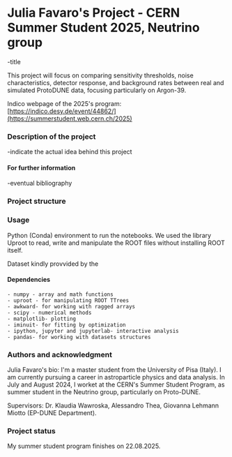 # Julia Favaro's Project - CERN Summer Student 2025, Neutrino group
  -title
  
This project will focus on comparing sensitivity thresholds, noise characteristics, detector response, and background rates between real and simulated ProtoDUNE data, focusing particularly on Argon-39.

Indico webpage of the 2025's program: [https://indico.desy.de/event/44862/](https://summerstudent.web.cern.ch/2025)

### Description of the project
-indicate the actual idea behind this project

#### For further information
-eventual bibliography

### Project structure


### Usage
Python  (Conda) environment to run the notebooks. We used the library Uproot to read, write and manipulate the ROOT files without installing ROOT itself.

Dataset kindly provvided by the 

#### Dependencies 
    - numpy - array and math functions
    - uproot - for manipulating ROOT TTrees
    - awkward- for working with ragged arrays
    - scipy - numerical methods 
    - matplotlib- plotting
    - iminuit- for fitting by optimization
    - ipython, jupyter and jupyterlab- interactive analysis
    - pandas- for working with datasets structures

### Authors and acknowledgment
Julia Favaro's bio: I'm a master student from the University of Pisa (Italy). I am currently pursuing a career in astroparticle physics and data analysis. In July and August 2024, I worket at the CERN's  Summer Student Program, as summer student in the Neutrino group, particularly on Proto-DUNE.

Supervisors: Dr. Klaudia Wawroska, Alessandro Thea, Giovanna Lehmann Miotto (EP-DUNE Department). 
  
### Project status
My summer student program finishes on 22.08.2025.
